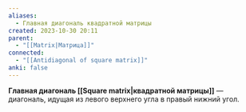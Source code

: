 ```yaml
---
aliases:
  - Главная диагональ квадратной матрицы
created: 2023-10-30 20:11
parent:
  - "[[Matrix|Матрица]]"
connected:
  - "[[Antidiagonal of square matrix]]"
anki: false
---
```


**Главная диагональ [[Square matrix|квадратной матрицы]]** — диагональ, идущая из левого верхнего угла в правый нижний угол.












